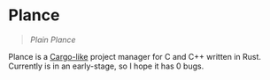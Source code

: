 # Plance
> *Plain Plance*

Plance is a [Cargo-like](https://doc.rust-lang.org/cargo/) project manager for C and C++ written in Rust.
Currently is in an early-stage, so I hope it has 0 bugs.
